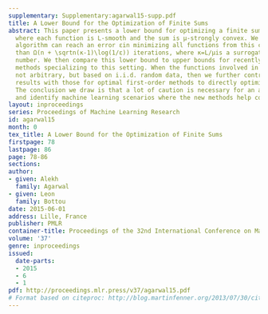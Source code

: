 ```yaml
---
supplementary: Supplementary:agarwal15-supp.pdf
title: A Lower Bound for the Optimization of Finite Sums
abstract: This paper presents a lower bound for optimizing a finite sum of n functions,
  where each function is L-smooth and the sum is μ-strongly convex. We show that no
  algorithm can reach an error εin minimizing all functions from this class in fewer
  than Ω(n + \sqrtn(κ-1)\log(1/ε)) iterations, where κ=L/μis a surrogate condition
  number. We then compare this lower bound to upper bounds for recently developed
  methods specializing to this setting. When the functions involved in this sum are
  not arbitrary, but based on i.i.d. random data, then we further contrast these complexity
  results with those for optimal first-order methods to directly optimize the sum.
  The conclusion we draw is that a lot of caution is necessary for an accurate comparison,
  and identify machine learning scenarios where the new methods help computationally.
layout: inproceedings
series: Proceedings of Machine Learning Research
id: agarwal15
month: 0
tex_title: A Lower Bound for the Optimization of Finite Sums
firstpage: 78
lastpage: 86
page: 78-86
sections: 
author:
- given: Alekh
  family: Agarwal
- given: Leon
  family: Bottou
date: 2015-06-01
address: Lille, France
publisher: PMLR
container-title: Proceedings of the 32nd International Conference on Machine Learning
volume: '37'
genre: inproceedings
issued:
  date-parts:
  - 2015
  - 6
  - 1
pdf: http://proceedings.mlr.press/v37/agarwal15.pdf
# Format based on citeproc: http://blog.martinfenner.org/2013/07/30/citeproc-yaml-for-bibliographies/
---
```


